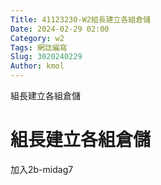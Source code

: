 ```yaml
---
Title: 41123230-W2組長建立各組倉儲
Date: 2024-02-29 02:00
Category: w2
Tags: 網誌編寫
Slug: 3020240229
Author: kmol
---
```


組長建立各組倉儲

<!-- PELICAN_END_SUMMARY -->
# 組長建立各組倉儲
加入2b-midag7